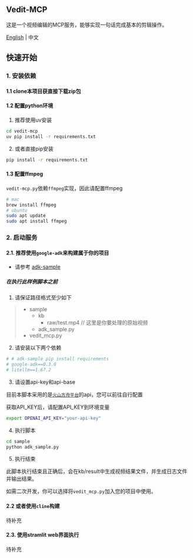 ## Vedit-MCP
这是一个视频编辑的MCP服务，能够实现一句话完成基本的剪辑操作。

[English](README.md) | 中文

## 快速开始

### 1. 安装依赖

#### 1.1 clone本项目获直接下载zip包

#### 1.2 配置python环境

1. 推荐使用uv安装
```bash
cd vedit-mcp
uv pip install -r requirements.txt
```
2. 或者直接pip安装
```bash
pip install -r requirements.txt
```

#### 1.3 配置ffmpeg

`vedit-mcp.py`依赖`ffmpeg`实现，因此请配置ffmpeg

```bash
# mac
brew install ffmpeg
# ubuntu
sudo apt update
sudo apt install ffmpeg
```


### 2. 启动服务


#### 2.1. 推荐使用`google-adk`来构建属于你的项目
    
- 请参考 [adk-sample](sample/adk_sample.py)



##### 在执行此样例脚本之前

1. 请保证路径格式至少如下

> - sample
>     - kb
>         - raw/test.mp4   // 这里是你要处理的原始视频
>     - adk_sample.py
> - vedit_mcp.py

2. 请安装以下两个依赖
```python
# # adk-sample pip install requirements
# google-adk==0.3.0
# litellm==1.67.2
```
3. 请设置api-key和api-base

目前本脚本采用的是[`火山方舟平台`](https://www.volcengine.com/product/ark)的api，您可以前往自行配置

获取API_KEY后，请配置API_KEY到环境变量

```bash
export OPENAI_API_KEY="your-api-key"
```

4. 执行脚本

```bash
cd sample
python adk_sample.py
```

5. 执行结束

此脚本执行结束且正确后，会在kb/result中生成视频结果文件，并生成日志文件并输出结果。

如需二次开发，你可以选择将`vedit_mcp.py`加入您的项目中使用。

#### 2.2 或者使用`cline`构建

待补充

#### 2.3. 使用stramlit web界面执行

待补充